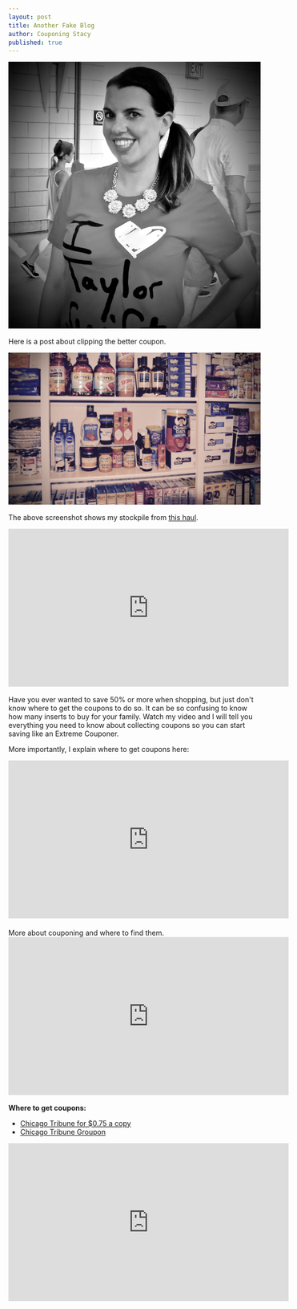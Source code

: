 ```yaml
---
layout: post
title: Another Fake Blog
author: Couponing Stacy
published: true
---
```


<img src="/img/people/couponingstacy.png">


Here is a post about clipping the better coupon.

<img src="/img/posts/findcoupons.jpg">

The above screenshot shows my stockpile from [this haul](https://www.youtube.com/watch?v=4KfBOBbrlwM).
<iframe width="560" height="315" src="https://www.youtube.com/embed/Bc0lF50xSS4" frameborder="0" allowfullscreen></iframe>

Have you ever wanted to save 50% or more when shopping, but just don't know where to get the coupons to do so. It can be so confusing to know how many inserts to buy for your family. Watch my video and I will tell you everything you need to know about collecting coupons so you can start saving like an Extreme Couponer.  

More importantly, I explain where to get coupons here: 


<iframe width="560" height="315" src="https://www.youtube.com/embed/UaY4IdiCz8E" frameborder="0" allowfullscreen></iframe>

<br>
<br>
More about couponing and where to find them.

 <iframe width="560" height="315" src="https://www.youtube.com/embed/zMNLfG2Q2Aw" frameborder="0" allowfullscreen></iframe>

**Where to get coupons:**
<ul>
	<li><a href="http://jillcataldo.com/chicago_tribune_subscription_deal/">Chicago Tribune for $0.75 a copy</a></li>
	<li><a href="https://www.groupon.com/deals/chicago-tribune-company-llc-2">Chicago Tribune Groupon</a></li>
</ul>


<iframe width="560" height="315" src="https://www.youtube.com/embed/Bc0lF50xSS4" frameborder="0" allowfullscreen></iframe>
